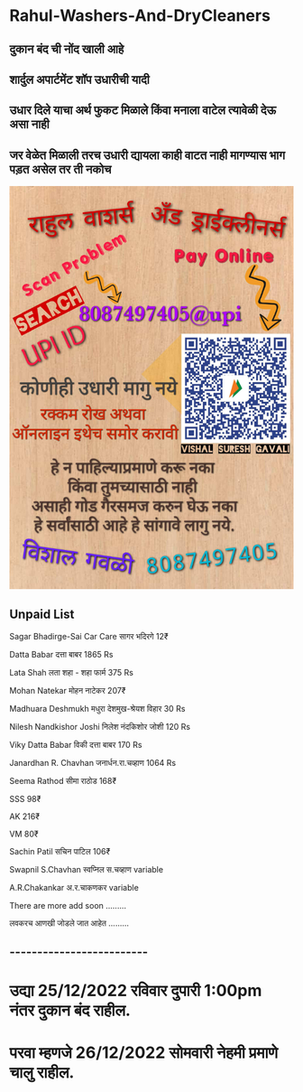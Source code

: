 # Rahul-Washers-And-DryCleaners

## **दुकान बंद ची नोंद खाली आहे**
## **शार्दुल अपार्टमेंट शॉप उधारीची यादी**
## **उधार दिले याचा अर्थ फुकट मिळाले किंवा मनाला वाटेल त्यावेळी देऊ असा नाही**
## **जर वेळेत मिळाली तरच उधारी द्यायला काही वाटत नाही मागण्यास भाग पड़त असेल तर ती नकोच**


![Udhari Image](2.jpg)


## **Unpaid List**

Sagar Bhadirge-Sai Car Care सागर भदिरगे 12₹

Datta Babar दत्ता बाबर 1865 Rs

Lata Shah लता शहा - शहा फार्म 375 Rs

Mohan Natekar मोहन नाटेकर 207₹ 

Madhuara Deshmukh मधुरा देशमुख-श्रेयश विहार 30 Rs

Nilesh Nandkishor Joshi निलेश नंदकिशोर जोशी 120 Rs

Viky Datta Babar विकी दत्ता बाबर 170 Rs

Janardhan R. Chavhan जनार्धन.रा.चव्हाण 1064 Rs

Seema Rathod सीमा राठोड 168₹

SSS 98₹

AK 216₹

VM 80₹

Sachin Patil सचिन पाटिल 106₹

Swapnil S.Chavhan स्वप्निल स.चव्हाण variable

A.R.Chakankar अ.र.चाकणकर variable

There are more add soon .........

लवकरच आणखी जोडले जात आहेत .........

## -------------------------


# उद्या 25/12/2022 रविवार दुपारी 1:00pm नंतर दुकान बंद राहील.
# परवा म्हणजे 26/12/2022 सोमवारी नेहमी प्रमाणे चालु राहील.
